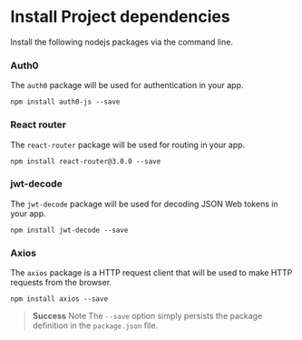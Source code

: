 # Install Project dependencies

Install the following nodejs packages via the command line.

### Auth0

The `auth0` package will be used for authentication in your app.

```code
npm install auth0-js --save
```

### React router

The `react-router` package will be used for routing in your app.

```code
npm install react-router@3.0.0 --save
```

### jwt-decode

The `jwt-decode` package will be used for decoding JSON Web tokens in your app.

```code
npm install jwt-decode --save
```

### Axios

The `axios` package is a HTTP request client that will be used to make HTTP requests from the browser.

```code
npm install axios --save
```

> **Success** Note  The `--save` option simply persists the package definition in the `package.json` file.



